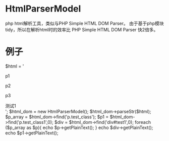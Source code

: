 HtmlParserModel
===============

php html解析工具，类似与PHP Simple HTML DOM Parser。
由于基于php模块tidy，所以在解析html时的效率比 PHP Simple HTML DOM Parser 快2倍多。

例子
================================================================================

$html = '<html>
  <head>
    <title>test</title>
  </head>
  <body>
    <p class="test_class test_class1">p1</p>
    <p class="test_class test_class2">p2</p>
    <p class="test_class test_class3">p3</p>
    <div id="test1">测试1</div>
  </body>
</html>';
$html_dom = new HtmlParserModel();
$html_dom->parseStr($html);
$p_array = $html_dom->find('p.test_class');
$p1 = $html_dom->find('p.test_class1',0);
$div = $html_dom->find('div#test1',0);
foreach ($p_array as $p){
	echo $p->getPlainText();
}
echo $div->getPlainText();
echo $p1->getPlainText();
